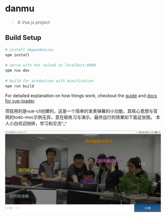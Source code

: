 # danmu

> A Vue.js project

## Build Setup

``` bash
# install dependencies
npm install

# serve with hot reload at localhost:8080
npm run dev

# build for production with minification
npm run build
```

For detailed explanation on how things work, checkout the [guide](http://vuejs-templates.github.io/webpack/) and [docs for vue-loader](http://vuejs.github.io/vue-loader).

项目用的是vue-cli创建的，这是一个简单的发表弹幕的小功能，其核心思想与官网的todo-mvc示例无异，意在联练习与演示，最终运行的效果如下面这张图。
本人小白欢迎拍砖，学习和交流^_^

![enter description here][1]


  [1]: ./images_readme/test.png 
  "QQ截图20161107173245.png"
